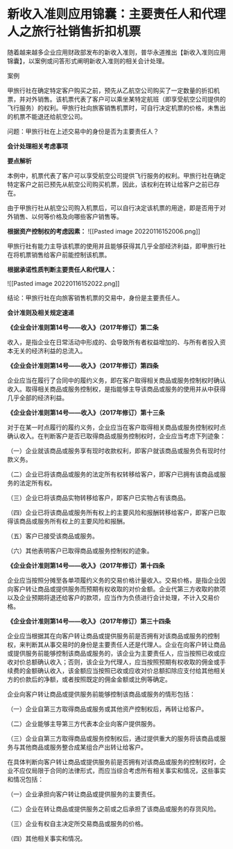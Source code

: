# 新收入准则应用锦囊：主要责任人和代理人之旅行社销售折扣机票

随着越来越多企业应用财政部发布的新收入准则，普华永道推出【新收入准则应用锦囊】，以案例或问答形式阐明新收入准则的相关会计处理。

案例

甲旅行社在确定特定客户购买之前，预先从乙航空公司购买了一定数量的折扣机票，并对外销售。该机票代表了客户可以乘坐某特定航班（即享受航空公司提供的飞行服务）的权利。甲旅行社向旅客销售机票时，可自行决定机票的价格，未售出的机票不能退还给航空公司。

问题：甲旅行社在上述交易中的身份是否为主要责任人？

**会计处理相关考虑事项**

**要点解析**

本例中，机票代表了客户可以享受航空公司提供飞行服务的权利。甲旅行社在确定特定客户之前已预先从航空公司购买机票，因此，该权利在转让给客户之前已存在。

由于甲旅行社从航空公司购入机票后，可以自行决定该机票的用途，即是否用于对外销售、以何等价格及向哪些客户销售等。

**根据资产控制权的考虑因素：**
![[Pasted image 20220116152006.png]]

甲旅行社有能力主导该机票的使用并且能够获得其几乎全部经济利益，即甲旅行社在将机票销售给客户前能控制该机票。
  
**根据承诺性质判断主要责任人和代理人：**

![[Pasted image 20220116152022.png]]

结论：甲旅行社在向旅客销售机票的交易中，身份是主要责任人。

**会计准则及相关规定速递**

**《企业会计准则第14号——收入》（2017年修订）第二条**

收入，是指企业在日常活动中形成的、会导致所有者权益增加的、与所有者投入资本无关的经济利益的总流入。

**《企业会计准则第14号——收入》（2017年修订）第四条**

企业应当在履行了合同中的履约义务，即在客户取得相关商品或服务控制权时确认收入。取得相关商品或服务控制权，是指能够主导该商品或服务的使用并从中获得几乎全部的经济利益。

**《企业会计准则第14号——收入》（2017年修订）第十三条**  

对于在某一时点履行的履约义务，企业应当在客户取得相关商品或服务控制权时点确认收入。在判断客户是否已取得商品或服务控制权时，企业应当考虑下列迹象：

（一）企业就该商品或服务享有现时收款权利，即客户就该商品或服务负有现时付款义务。

（二）企业已将该商品或服务的法定所有权转移给客户，即客户已拥有该商品或服务的法定所有权。

（三）企业已将该商品实物转移给客户，即客户已实物占有该商品。

（四）企业已将该商品或服务所有权上的主要风险和报酬转移给客户，即客户已取得该商品或服务所有权上的主要风险和报酬。

（五）客户已接受该商品或服务。

（六）其他表明客户已取得商品或服务控制权的迹象。

**《企业会计准则第14号——收入》（2017年修订）第十四条**

企业应当按照分摊至各单项履约义务的交易价格计量收入。交易价格，是指企业因向客户转让商品或提供服务而预期有权收取的对价金额。企业代第三方收取的款项以及企业预期将退还给客户的款项，应当作为负债进行会计处理，不计入交易价格。

**《企业会计准则第14号——收入》（2017年修订）第三十四条**

企业应当根据其在向客户转让商品或提供服务前是否拥有对该商品或服务的控制权，来判断其从事交易时的身份是主要责任人还是代理人。企业在向客户转让商品或提供服务前能够控制该商品或服务的，该企业为主要责任人，应当按照已收或应收对价总额确认收入；否则，该企业为代理人，应当按照预期有权收取的佣金或手续费的金额确认收入，该金额应当按照已收或应收对价总额扣除应支付给其他相关方的价款后的净额，或者按照既定的佣金金额或比例等确定。
  
企业向客户转让商品或提供服务前能够控制该商品或服务的情形包括：

（一）企业自第三方取得商品或服务或其他资产控制权后，再转让给客户。

（二）企业能够主导第三方代表本企业向客户提供服务。

（三）企业自第三方取得商品或服务控制权后，通过提供重大的服务将该商品或服务与其他商品或服务整合成某组合产出转让给客户。

在具体判断向客户转让商品或提供服务前是否拥有对该商品或服务的控制权时，企业不应仅局限于合同的法律形式，而应当综合考虑所有相关事实和情况，这些事实和情况包括：

（一）企业承担向客户转让商品或提供服务的主要责任。

（二）企业在转让商品或提供服务之前或之后承担了该商品或服务的存货风险。

（三）企业有权自主决定所交易商品或服务的价格。

（四）其他相关事实和情况。